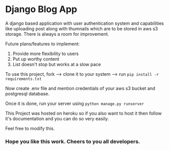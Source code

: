 # Django Blog App

A django based application with user authentication system and capabilities like uploading post along with thumnails which are to be stored in aws s3 storage.
There is always a room for improvement.

Future plans/features to implement: 
1. Provide more flexibility to users
2. Put up worthy content 
3. List doesn't stop but works at a slow pace

To use this project, fork --> clone it to your system --> run `pip install -r requirements.txt` <br>

Now create .env file and mention credentials of your aws s3 bucket and postgresql database.

Once it is done, run your server using `python manage.py runserver` <br>

This Project was hosted on heroku so if you also want to host it then follow it's documentation and you can do so very easily. <br>

Feel free to modify this.

### Hope you like this work. Cheers to you all developers.
